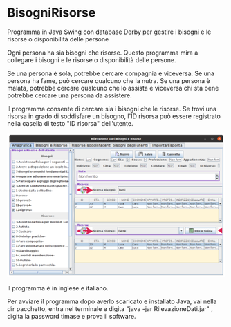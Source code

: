 # BisogniRisorse
Programma in Java Swing con database Derby per gestire i bisogni e le risorse o disponibilità delle persone

Ogni persona ha sia bisogni che risorse. Questo programma mira a collegare i bisogni e le risorse o disponibilità delle persone.

Se una persona è sola, potrebbe cercare compagnia e viceversa.
Se una persona ha fame, può cercare qualcuno che la nutra.
Se una persona è malata, potrebbe cercare qualcuno che lo assista e viceversa
chi sta bene potrebbe cercare una persona da assistere.

Il programma consente di cercare sia i bisogni che le risorse.
Se trovi una risorsa in grado di soddisfare un bisogno, l'ID risorsa può essere registrato nella casella di testo "ID risorsa" dell'utente.

<img src="images/schermata.png" border="0" alt ="Schermata programma">

Il programma è in inglese e italiano.

Per avviare il programma dopo averlo scaricato e installato Java, vai nella dir pacchetto, entra nel terminale e digita "java -jar RilevazioneDati.jar" , digita la password timase e prova il software.
